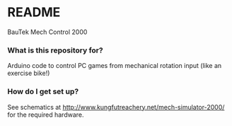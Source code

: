 # README #

BauTek Mech Control 2000

### What is this repository for? ###

Arduino code to control PC games from mechanical rotation input (like an exercise bike!)

### How do I get set up? ###

See schematics at http://www.kungfutreachery.net/mech-simulator-2000/ for the required hardware.